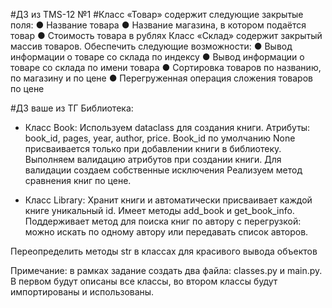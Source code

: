 #ДЗ из TMS-12 №1 
#Класс «Товар» содержит следующие закрытые поля:
● Название товара
● Название магазина, в котором подаётся товар
● Стоимость товара в рублях
Класс «Склад» содержит закрытый массив товаров.
Обеспечить следующие возможности:
● Вывод информации о товаре со склада по индексу
● Вывод информации о товаре со склада по имени товара
● Сортировка товаров по названию, по магазину и по цене
● Перегруженная операция сложения товаров по цене

#ДЗ ваше из ТГ
Библиотека:
- Класс Book:
   Используем dataclass для создания книги.
   Атрибуты: book_id, pages, year, author, price. Book_id по умолчанию None присваивается только при добавлении книги в библиотеку.
   Выполняем валидацию атрибутов при создании книги. Для валидации создаем собственные исключения
   Реализуем метод сравнения книг по цене.

- Класс Library:
   Хранит книги и автоматически присваивает каждой книге уникальный id.
   Имеет методы add_book и get_book_info.
   Поддерживает метод для поиска книг по автору с перегрузкой: можно искать по одному автору или передавать список авторов.

Переопределить методы str в классах для красивого вывода объектов

Примечание: в рамках задание создать два файла: classes.py и main.py.
В первом будут описаны все классы, во втором классы будут импортированы и
использованы.
